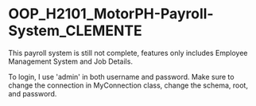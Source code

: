 # OOP_H2101_MotorPH-Payroll-System_CLEMENTE
This payroll system is still not complete, features only includes Employee Management System and Job Details.

To login, I use 'admin' in both username and password.
Make sure to change the connection in MyConnection class, change the schema, root, and password.

